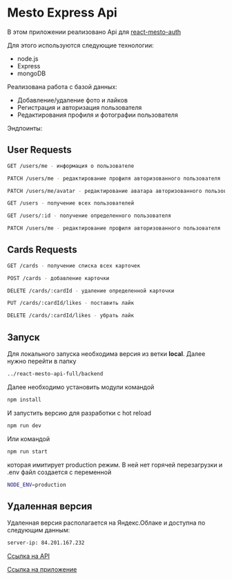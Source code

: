 # Mesto Express Api

В этом приложении реализовано Api для [react-mesto-auth](https://github.com/igor0sipov/react-mesto-auth)

Для этого используются следующие технологии:

- node.js
- Express
- mongoDB

Реализована работа с базой данных:

- Добавление/удаление фото и лайков
- Регистрация и авторизация пользователя
- Редактирования профиля и фотографии пользователя

Эндпоинты:

## User Requests

```bash
GET /users/me - информация о пользователе
```

```bash
PATCH /users/me - редактирование профиля авторизованного пользователя
```

```bash
PATCH /users/me/avatar - редактирование аватара авторизованного пользователя
```

```bash
GET /users - получение всех пользователей
```

```bash
GET /users/:id - получение определенного пользователя
```

```bash
PATCH /users/me - редактирование профиля авторизованного пользователя
```

## Cards Requests

```bash
GET /cards - получение списка всех карточек
```

```bash
POST /cards - добавление карточки
```

```bash
DELETE /cards/:cardId - удаление определенной карточки
```

```bash
PUT /cards/:cardId/likes - поставить лайк
```

```bash
DELETE /cards/:cardId/likes - убрать лайк
```

## Запуск

Для локального запуска необходима версия из ветки **local**.
Далее нужно перейти в папку

```bash
../react-mesto-api-full/backend
```

Далее необходимо установить модули командой

```bash
npm install
```

И запустить версию для разработки с hot reload

```bash
npm run dev
```

Или командой

```bash
npm run start
```

которая имитирует production режим. В ней нет горячей перезагрузки и .env файл создается с переменной

```bash
NODE_ENV=production
```

## Удаленная версия

Удаленная версия располагается на Яндекс.Облаке и доступна по следующим данным:

```bash
server-ip: 84.201.167.232
```

[Ссылка на API](https://api.mesto.fakealien.students.nomoredomains.icu/)

[Ссылка на приложение](https://mesto.fakealien.students.nomoredomains.icu/)
